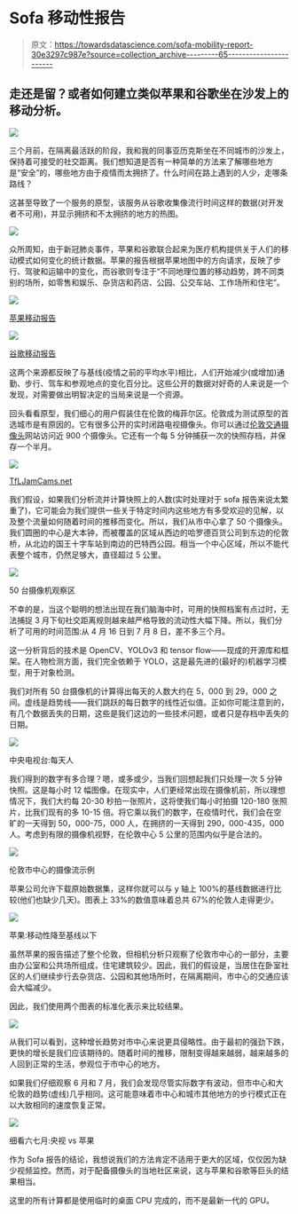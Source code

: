 # Sofa 移动性报告

> 原文：<https://towardsdatascience.com/sofa-mobility-report-30e3297c987e?source=collection_archive---------65----------------------->

## 走还是留？或者如何建立类似苹果和谷歌坐在沙发上的移动分析。

![](img/e7415830c8d9de10b0127325e03d24e4.png)

三个月前，在隔离最活跃的阶段，我和我的同事亚历克斯坐在不同城市的沙发上，保持着可接受的社交距离。我们想知道是否有一种简单的方法来了解哪些地方是“安全”的，哪些地方由于疫情而太拥挤了。什么时间在路上遇到的人少，走哪条路线？

这甚至导致了一个服务的原型，该服务从谷歌收集像流行时间这样的数据(对开发者不可用)，并显示拥挤和不太拥挤的地方的热图。

![](img/9208dc5a7d11d3ac76325aaeddbd6748.png)

众所周知，由于新冠肺炎事件，苹果和谷歌联合起来为医疗机构提供关于人们的移动模式如何变化的统计数据。苹果的报告根据苹果地图中的方向请求，反映了步行、驾驶和运输中的变化，而谷歌则专注于“不同地理位置的移动趋势，跨不同类别的场所，如零售和娱乐、杂货店和药店、公园、公交车站、工作场所和住宅”。

![](img/a525adba6396c051a25651d92714dc04.png)

[苹果移动报告](https://www.apple.com/covid19/mobility)

![](img/0d932252e3d7d35b390885bdf163bba1.png)

[谷歌移动报告](https://www.google.com/covid19/mobility/)

这两个来源都反映了与基线(疫情之前的平均水平)相比，人们开始减少(或增加)通勤、步行、驾车和参观地点的变化百分比。这些公开的数据对好奇的人来说是一个发现，对需要做出明智决定的当局来说是一个资源。

回头看看原型，我们细心的用户假装住在伦敦的梅菲尔区。伦敦成为测试原型的首选城市是有原因的。它有很多公开的实时闭路电视摄像头。你可以通过[伦敦交通摄像头](https://www.tfljamcams.net/)网站访问近 900 个摄像头。它还有一个每 5 分钟捕获一次的快照存档，并保存一个半月。

![](img/f3ece048252fa360cec0fc212c9768fb.png)

[TfLJamCams.net](https://www.tfljamcams.net/)

我们假设，如果我们分析流并计算快照上的人数(实时处理对于 sofa 报告来说太繁重了)，它可能会为我们提供一些关于特定时间内这些地方有多受欢迎的见解，以及整个流量如何随着时间的推移而变化。所以，我们从市中心拿了 50 个摄像头。我们圆圈的中心是大本钟，而被覆盖的区域从西边的哈罗德百货公司到东边的伦敦桥，从北边的国王十字车站到南边的巴特西公园。相当一个中心区域，所以不能代表整个城市，仍然足够大，直径超过 5 公里。

![](img/2275c727341bf8d8a7cd43ff70e7c7fc.png)

50 台摄像机观察区

不幸的是，当这个聪明的想法出现在我们脑海中时，可用的快照档案有点过时，无法捕捉 3 月下旬社交距离规则越来越严格导致的流动性大幅下降。所以，我们分析了可用的时间范围:从 4 月 16 日到 7 月 8 日，差不多三个月。

这一分析背后的技术是 OpenCV、YOLOv3 和 tensor flow——现成的开源库和框架。在人物检测方面，我们完全依赖于 YOLO，这是最先进的(最好的)机器学习模型，用于对象检测。

我们对所有 50 台摄像机的计算得出每天的人数大约在 5，000 到 29，000 之间。虚线是趋势线——我们跳跃的每日数字的线性近似值。正如你可能注意到的，有几个数据丢失的日期，这些是我们这边的一些技术问题，或者只是存档中丢失的日期。

![](img/04b8a86e541d187cb63c9c716bebfd34.png)

中央电视台:每天人

我们得到的数字有多合理？嗯，或多或少，当我们回想起我们只处理一次 5 分钟快照。这是每小时 12 幅图像。在现实中，人们更经常出现在摄像机前，所以理想情况下，我们大约每 20-30 秒拍一张照片，这将使我们每小时拍摄 120-180 张照片，比我们现有的多 10-15 倍。将它乘以我们的数字，在疫情时代，我们会在空旷的一天得到 50，000-75，000 人，在拥挤的一天得到 290，000-435，000 人。考虑到有限的摄像机视野，在伦敦中心 5 公里的范围内似乎是合法的。

![](img/cfbb62edf2bc001d98e9f397a11b4694.png)

伦敦市中心的摄像流示例

苹果公司允许下载原始数据集，这样你就可以与 y 轴上 100%的基线数据进行比较(他们也缺少几天)。图表上 33%的数值意味着总共 67%的伦敦人走得更少。

![](img/0242fb071029f51f59e172491c89fa34.png)

苹果:移动性降至基线以下

虽然苹果的报告描述了整个伦敦，但相机分析只观察了伦敦市中心的一部分，主要由办公室和公共场所组成，住宅建筑较少。因此，我们的假设是，当居住在卧室社区的人们继续步行去杂货店、公园和其他场所时，在隔离期间，市中心的交通应该会大幅减少。

因此，我们使用两个图表的标准化表示来比较结果。

![](img/968935b02b65d4c1dca72ba11c0a7603.png)

从我们可以看到，这种增长趋势对市中心来说更具侵略性。由于最初的强劲下跌，更快的增长是我们应该期待的。随着时间的推移，限制变得越来越弱，越来越多的人回到正常的生活，参观位于市中心的地方。

如果我们仔细观察 6 月和 7 月，我们会发现尽管实际数字有波动，但市中心和大伦敦的趋势(虚线)几乎相同。这可能意味着市中心和城市其他地方的步行模式正在以大致相同的速度恢复正常。

![](img/4c8e5510aadc39ec953506c375e88910.png)

细看六七月:央视 vs 苹果

作为 Sofa 报告的结论，我想说我们的方法肯定不适用于更大的区域，仅仅因为缺少视频监控。然而，对于配备摄像头的当地社区来说，这与苹果和谷歌等巨头的结果相当。

这里的所有计算都是使用临时的桌面 CPU 完成的，而不是最新一代的 GPU。